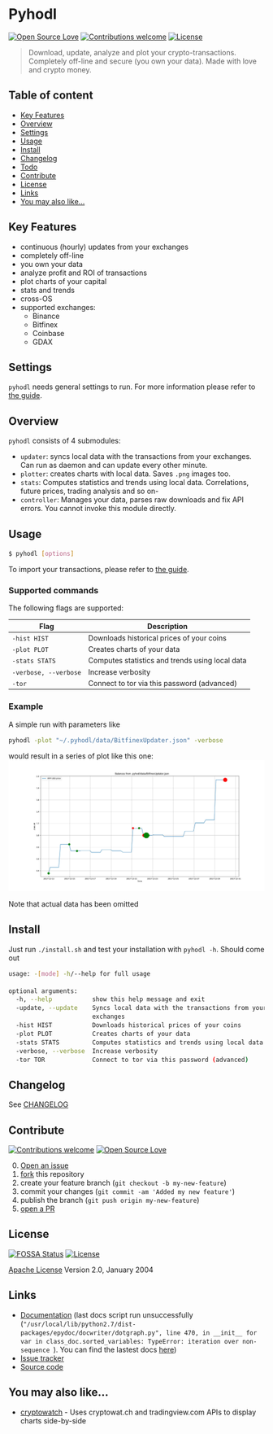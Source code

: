 # Pyhodl

[![Open Source Love](https://badges.frapsoft.com/os/v1/open-source.svg?v=103)](https://opensource.org/licenses/Apache-2.0) [![Contributions welcome](https://img.shields.io/badge/contributions-welcome-brightgreen.svg?style=flat)](https://github.com/MY_USERNAME/MY_REPOSITORY/issues) [![License](https://img.shields.io/badge/license-Apache%202.0-blue.svg)](https://www.apache.org/licenses/LICENSE-2.0)

> Download, update, analyze and plot your crypto-transactions. Completely off-line and secure (you own your data). Made with love and crypto money.

## Table of content

- [Key Features](#key-features)
- [Overview](#overview)
- [Settings](#settings)
- [Usage](#usage)
- [Install](#install)
- [Changelog](#changelog)
- [Todo](TODO.md)
- [Contribute](#contribute)
- [License](#license)
- [Links](#links)
- [You may also like...](#you-may-also-like)

## Key Features

* continuous (hourly) updates from your exchanges
* completely off-line
* you own your data
* analyze profit and ROI of transactions
* plot charts of your capital
* stats and trends
* cross-OS
* supported exchanges:
    - Binance
    - Bitfinex
    - Coinbase
    - GDAX
    
## Settings
`pyhodl` needs general settings to run. For more information please refer to [the guide](WRITE_CONFIGS.md).


## Overview
`pyhodl` consists of 4 submodules:
- `updater`: syncs local data with the transactions from your exchanges. Can run as daemon and can update every other minute.
- `plotter`: creates charts with local data. Saves `.png` images too.
- `stats`: Computes statistics and trends using local data. Correlations, future prices, trading analysis and so on-
- `controller`: Manages your data, parses raw downloads and fix API errors. You cannot invoke this module directly.

## Usage

```bash
$ pyhodl [options]
```

To import your transactions, please refer to [the guide](IMPORT_DATA.md).

### Supported commands

The following flags are supported:

| Flag | Description |
| --- | --- |
| `-hist HIST` | Downloads historical prices of your coins |
| `-plot PLOT` | Creates charts of your data |
| `-stats STATS` | Computes statistics and trends using local data |
| `-verbose, --verbose` | Increase verbosity |
| `-tor` | Connect to tor via this password (advanced) |

### Example
A simple run with parameters like
```bash
pyhodl -plot "~/.pyhodl/data/BitfinexUpdater.json" -verbose
```
would result in a series of plot like this one:
![Example bitfinex](extra/buy_sells.jpg)

Note that actual data has been omitted

## Install
Just run `./install.sh` and test your installation with `pyhodl -h`. Should come out
```bash
usage: -[mode] -h/--help for full usage

optional arguments:
  -h, --help           show this help message and exit
  -update, --update    Syncs local data with the transactions from your
                       exchanges
  -hist HIST           Downloads historical prices of your coins
  -plot PLOT           Creates charts of your data
  -stats STATS         Computes statistics and trends using local data
  -verbose, --verbose  Increase verbosity
  -tor TOR             Connect to tor via this password (advanced)
```

## Changelog
See [CHANGELOG](https://github.com/sirfoga/pyhodl/blob/master/CHANGELOG.md)

## Contribute

[![Contributions welcome](https://img.shields.io/badge/contributions-welcome-brightgreen.svg?style=flat)](https://github.com/sirfoga/pyhodl/issues) [![Open Source Love](https://badges.frapsoft.com/os/v1/open-source.svg?v=103)](https://opensource.org/licenses/Apache-2.0)

0. [Open an issue](https://github.com/sirfoga/pyhodl/issues/new)
0. [fork](https://github.com/sirfoga/pyhodl/fork) this repository
0. create your feature branch (`git checkout -b my-new-feature`)
0. commit your changes (`git commit -am 'Added my new feature'`)
0. publish the branch (`git push origin my-new-feature`)
0. [open a PR](https://github.com/sirfoga/pyhodl/compare)

## License

[![FOSSA Status](https://app.fossa.io/api/projects/git%2Bhttps%3A%2F%2Fgithub.com%2Fsirfoga%2Fpyhodl.svg?type=shield)](https://app.fossa.io/projects/git%2Bhttps%3A%2F%2Fgithub.com%2Fsirfoga%2Fpyhodl?ref=badge_shield) [![License](https://img.shields.io/badge/License-Apache%202.0-blue.svg)](https://opensource.org/licenses/Apache-2.0)

[Apache License](http://www.apache.org/licenses/LICENSE-2.0) Version 2.0, January 2004

## Links

* [Documentation](https://sirfoga.github.io/pyhodl) (last docs script run unsuccessfully (`"/usr/local/lib/python2.7/dist-packages/epydoc/docwriter/dotgraph.py", line 470, in __init__
    for var in class_doc.sorted_variables:
TypeError: iteration over non-sequence
`). You can find the lastest docs [here](https://github.com/sirfoga/pyhodl/commit/8471b6cffdce7c2b2ac78928c550fa6cb9bf74c8))
* [Issue tracker](https://github.com/sirfoga/pyhodl/issues)
* [Source code](https://github.com/sirfoga/pyhodl)

## You may also like...

- [cryptowatch](https://sirfoga.github.io/cryptowatch/) - Uses cryptowat.ch and tradingview.com APIs to display charts side-by-side

